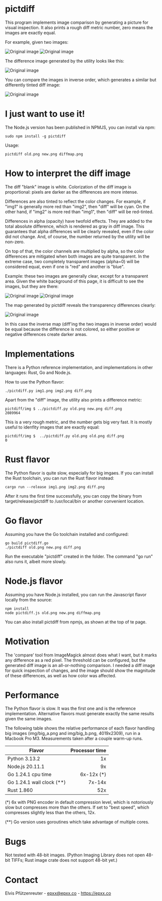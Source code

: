 # pictdiff

This program implements image comparison by generating a picture for visual inspection.
It also prints a rough diff metric number, zero means the images are exactly equal.

For example, given two images:

![Original image](https://raw.githubusercontent.com/elvis-epx/pictdiff/master/img/old.png) ![Original image](https://raw.githubusercontent.com/elvis-epx/pictdiff/master/img/new.png)

The difference image generated by the utility looks like this:

![Original image](https://raw.githubusercontent.com/elvis-epx/pictdiff/master/img/diff.png) 

You can compare the images in inverse order, which generates a similar but differently
tinted diff image:

![Original image](https://raw.githubusercontent.com/elvis-epx/pictdiff/master/img/diffinv.png) 

# I just want to use it!

The Node.js version has been published in NPMJS, you can install via npm:

```
sudo npm install -g pictdiff
```

Usage:

```
pictdiff old.png new.png diffmap.png
```

# How to interpret the diff image

The diff "blank" image is white. Colorization of the diff image
is proportional: pixels are darker as the differences are
more intense.

Differences are also tinted to reflect the color changes.
For example, if "img1"
is generally more red than "img2", then "diff" will be cyan. On the
other hand, if "img2" is more red than "img1", then "diff" will be red-tinted.

Differences in alpha (opacity) have twofold effects. They are added
to the total absolute difference, which is rendered as gray in diff
image. This guarantees that alpha differences will be clearly revealed,
even if the color did not change. And, of course, the number returned
by the utility will be non-zero.

On top of that, the color channels are multiplied by alpha, so the color differences
are mitigated when both images are quite transparent. In the extreme case, two
completely transparent images (alpha=0) will be considered equal, even
if one is "red" and another is "blue".

Example: these two images are generally clear, except for a transparent area.
Given the white background of this page, it is difficult to see the images, but
they are there:

![Original image](https://raw.githubusercontent.com/elvis-epx/pictdiff/master/img/olda2.png) ![Original image](https://raw.githubusercontent.com/elvis-epx/pictdiff/master/img/newa2.png)

The map generated by pictdiff reveals the transparency differences clearly:

![Original image](https://raw.githubusercontent.com/elvis-epx/pictdiff/master/img/diffa.png) 

In this case the inverse map (diff'ing the two images in inverse order) would be equal because the difference is not colored,
so either positive or negative differences create darker areas.

# Implementations

There is a Python reference implementation, and implementations in other languages: Rust, Go and Node.js.

How to use the Python flavor:

```
./pictdiff.py img1.png img2.png diff.png
```

Apart from the "diff" image, the utility also prints a difference metric:

```
pictdiff/img $ ../pictdiff.py old.png new.png diff.png
2089964
```

This is a very rough metric, and the number gets big very fast. 
It is mostly useful to idenfity images that are exactly equal:

```
pictdiff/img $  ../pictdiff.py old.png old.png diff.png
0
```

# Rust flavor

The Python flavor is quite slow, especially for big imgaes. If you can install
the Rust toolchain, you can run the Rust flavor instead:

```
cargo run --release img1.png img2.png diff.png
```

After it runs the first time successfully, you can copy the binary
from target/release/pictdiff to /usr/local/bin or another convenient
location.

# Go flavor 

Assuming you have the Go toolchain installed and configured:

```
go build pictdiff.go
./pictdiff old.png new.png diff.png
```

Run the executable "pictdiff" created in the folder. The command 
"go run" also runs it, albeit more slowly.

# Node.js flavor

Assuming you have Node.js installed, you can run the Javascript flavor locally from the source:

```
npm install
node pictdiff.js old.png new.png diffmap.png
```

You can also install pictdiff from npmjs, as shown at the top of te page.

# Motivation

The 'compare' tool from ImageMagick almost does what I want, but it
marks any difference as a red pixel. The threshold can be configured,
but the generated diff image is an all-or-nothing comparison. I needed
a diff image for quick inspection of changes, and the image should show
the magnitude of these differences, as well as how color was affected.

# Performance

The Python flavor is slow. It was the first one and is the
reference implementation. Alternative flavors must generate exactly the
same results given the same images.

The following table shows the relative performance of each
flavor handling big images (img/big\_a.png and img/big\_b.png, 4019x2309),
run in a Macbook Pro M3.
Measurements taken after a couple warm-up runs.

| Flavor         |Processor time |
| -------------- | -----:|
| Python 3.13.2   | 1x |
| Node.js 20.11.1 | 9x |
| Go 1.24.1 cpu time  |  6x-12x (\*) |
| Go 1.24.1 wall clock (\*\*) |  7x-14x |
| Rust 1.860   | 52x  | 

(\*) 6x with PNG encoder in default compression level, which is notoriously slow but
compresses more than the others. If set to "best speed", which compresses slightly less
than the others, 12x.

(\*\*) Go version uses goroutines which take advantage of multiple cores.

# Bugs

Not tested with 48-bit images. (Python Imaging Library does not open
48-bit TIFFs; Rust image crate does not support 48-bit yet.)

# Contact

Elvis Pfützenreuter - epxx@epxx.co - https://epxx.co
